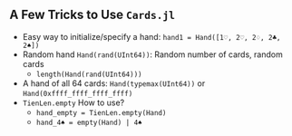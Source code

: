 

## A Few Tricks to Use `Cards.jl`
- Easy way to initialize/specify a hand: `hand1 = Hand([1♡, 2♡, 2♢, 2♣, 2♠])`
- Random hand `Hand(rand(UInt64))`: Random number of cards, random cards
  - `length(Hand(rand(UInt64)))`
- A hand of all 64 cards: `Hand(typemax(UInt64))` or `Hand(0xffff_ffff_ffff_ffff)`
- `TienLen.empty` How to use?
  - `hand_empty = TienLen.empty(Hand)`
  - `hand_4♠ = empty(Hand) | 4♠`
